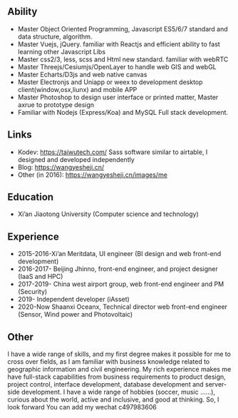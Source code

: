 <!-- 1661414726926 -->
<!-- About me -->
<!-- About me 的前言 -->
<!-- About me 的缩略图url -->
<!-- About -->

## Ability
* Master Object Oriented Programming, Javascript ES5/6/7 standard and data
structure, algorithm. 
* Master Vuejs, jQuery. familiar with Reactjs and efficient ability to fast learning other
Javascript Libs
* Master css2/3, less, scss and Html new standard. familiar with webRTC
* Master Threejs/Cesiumjs/OpenLayer to handle web GIS and webGL
* Master Echarts/D3js and web native canvas
* Master Electronjs and Uniapp or weex to development desktop
client(window,osx,liunx) and mobile APP
* Master Photoshop to design user interface or printed matter, Master axrue to
prototype design
* Familiar with Nodejs (Express/Koa) and MySQL Full stack development. 
## Links

* Kodev: https://taiwutech.com/ Sass software similar to airtable, I designed and
developed independently
* Blog: https://wangyesheji.cn/
* Other (in 2016): https://wangyesheji.cn/images/me
## Education

* Xi’an Jiaotong University (Computer science and technology)
## Experience
* 2015-2016-Xi’an Meritdata, UI engineer (BI design and web front-end development)
* 2016-2017- Beijing Jhinno, front-end engineer, and project designer (IaaS and HPC)
* 2017-2019- China west airport group, web front-end engineer and PM (Security)
* 2019- Independent developer (iAsset)
* 2020-Now Shaanxi Oceanx, Technical director web front-end engineer (Sensor, Wind
power and Photovoltaic)
## Other
I have a wide range of skills, and my first degree makes it possible for me to cross over
fields, as I am familiar with business knowledge related to geographic information and civil
engineering. My rich experience makes me have full-stack capabilities from business
requirements to product design, project control, interface development, database
development and server-side development.
I have a wide range of hobbies (soccer, music ......), curious about the world, active and
inclusive, and good at thinking. So, I look forward
You can add my wechat c497983606
